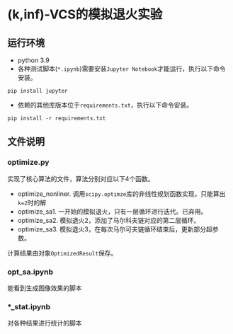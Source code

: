 # (k,inf)-VCS的模拟退火实验
## 运行环境
- python 3.9
- 各种测试脚本(`*.ipynb`)需要安装`Jupyter Notebook`才能运行，执行以下命令安装。
```shell
pip install jupyter
```
- 依赖的其他库版本位于`requirements.txt`，执行以下命令安装。
```shell
pip install -r requirements.txt
```
## 文件说明

### optimize.py
实现了核心算法的文件，算法分别对应以下4个函数。
- optimize_nonliner. 调用`scipy.optimze`库的非线性规划函数实现，只能算出`k=2`时的解
- optimize_sa1. 一开始的模拟退火，只有一层循环进行迭代。已弃用。
- optimize_sa2. 模拟退火2，添加了马尔科夫链对应的第二层循环。
- optimize_sa3. 模拟退火3，在每次马尔可夫链循环结束后，更新部分超参数。

计算结果由对象`OptimizedResult`保存。

### opt_sa.ipynb
能看到生成图像效果的脚本

### *_stat.ipynb
对各种结果进行统计的脚本
